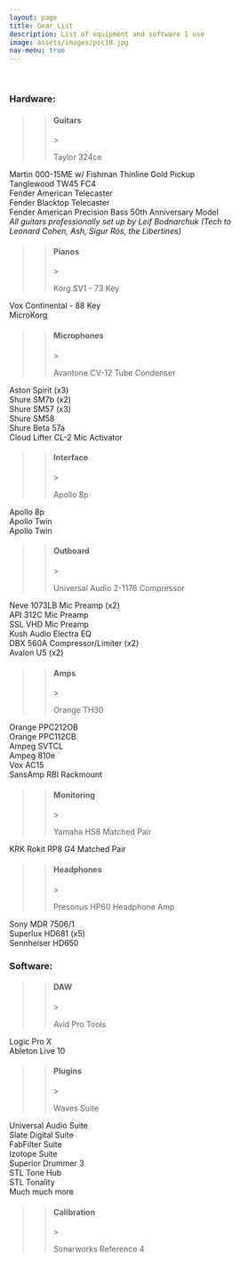 ```yaml
---
layout: page
title: Gear List
description: List of equipment and software I use
image: assets/images/pic18.jpg
nav-menu: true
---
```

<br>
<h3>Hardware:</h3>

>> <h4>Guitars</h4>
>>> <p>Taylor 324ce<br>
Martin 000-15ME w/ Fishman Thinline Gold Pickup<br>
Tanglewood TW45 FC4<br>
Fender American Telecaster<br>
Fender Blacktop Telecaster<br>
Fender American Precision Bass 50th Anniversary Model<br>
<em>All guitars professionally set up by Leif Bodnarchuk (Tech to<br> Leonard Cohen, Ash, Sigur Rós, the Libertines)</em></p>

>><h4>Pianos</h4>
>>><p>Korg SV1 - 73 Key<br>
Vox Continental - 88 Key<br>
MicroKorg</p>

>><h4>Microphones</h4>
>>><p>Avantone CV-12 Tube Condenser<br>
Aston Spirit (x3)<br>
Shure SM7b (x2)<br>
Shure SM57 (x3)<br>
Shure SM58<br>
Shure Beta 57a<br>
Cloud Lifter CL-2 Mic Activator<br></p>

>><h4>Interface</h4>
>>><p>Apollo 8p<br>
Apollo 8p<br>
Apollo Twin<br>
Apollo Twin</p>

>><h4>Outboard</h4>
>>><p>Universal Audio 2-1176 Compressor<br>
Neve 1073LB Mic Preamp (x2)<br>
API 312C Mic Preamp<br>
SSL VHD Mic Preamp<br>
Kush Audio Electra EQ<br>
DBX 560A Compressor/Limiter (x2)<br>
Avalon U5 (x2)<br></p>

>><h4>Amps</h4>
>>><p>Orange TH30<br>
Orange PPC212OB<br>
Orange PPC112CB<br>
Ampeg SVTCL<br>
Ampeg 810e<br>
Vox AC15<br>
SansAmp RBI Rackmount<br>

>><h4>Monitoring</h4>
>>><p>Yamaha HS8 Matched Pair<br>
KRK Rokit RP8 G4 Matched Pair</p>

>><h4>Headphones</h4>
>>><p>Presonus HP60 Headphone Amp<br>
Sony MDR 7506/1<br>
Superlux HD681 (x5)<br>
Sennheiser HD650<br></p>

<h3>Software:</h3>

>><h4>DAW</h4>
>>><p>Avid Pro Tools<br>
Logic Pro X<br>
Ableton Live 10</p>

>><h4>Plugins</h4>
>>><p>Waves Suite<br>
Universal Audio Suite<br>
Slate Digital Suite<br>
FabFilter Suite<br>
Izotope Suite<br>
Superior Drummer 3<br>
STL Tone Hub<br>
STL Tonality<br>
Much much more</p>

>><h4>Calibration</h4>
>>><p>Sonarworks Reference 4</p>
